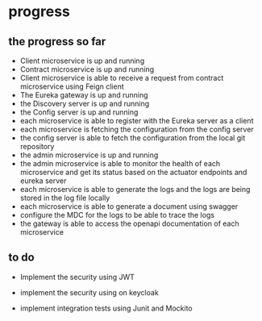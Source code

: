 # progress


## the progress so far

- Client microservice is up and running
- Contract microservice is up and running
- Client microservice is able to receive a request from contract microservice using Feign client
- The Eureka gateway is up and running
- the Discovery server is up and running
- the Config server is up and running
- each microservice is able to register with the Eureka server as a client
- each microservice is fetching the configuration from the config server
- the config server is able to fetch the configuration from the local git repository
- the admin microservice is up and running
- the admin microservice is able to monitor the health of each microservice and get its status based on the actuator endpoints and eureka server
- each microservice is able to generate the logs and the logs are being stored in the log file locally
- each microservice is able to generate a document using swagger
- configure the MDC for the logs to be able to trace the logs
- the gateway is able to access the openapi documentation of each microservice

## to do



- Implement the security using JWT

- implement the security using on keycloak

- implement integration tests using Junit and Mockito
